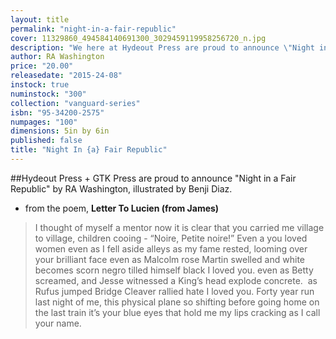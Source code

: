 ```yaml
---
layout: title
permalink: "night-in-a-fair-republic"
cover: 11329860_494584140691300_3029459119958256720_n.jpg
description: "We here at Hydeout Press are proud to announce \"Night in a Fair Republic\" by RA Washington, illustrated by Benji Diaz, out in collaboration with GTK Press.\nAn amazing, powerful, painful collection of short-form fiction, drama, and poetry, and the artwork contributed to the project by Benji Diaz is stunning, terrifying, and beautiful. The collection is lovingly designed by Alex Nielsen of Hydeout Press, with letter pressed wrap arounds etched and printed by hand."
author: RA Washington
price: "20.00"
releasedate: "2015-24-08"
instock: true
numinstock: "300"
collection: "vanguard-series"
isbn: "95-34200-2575"
numpages: "100"
dimensions: 5in by 6in
published: false
title: "Night In {a} Fair Republic"
---
```



##Hydeout Press + GTK Press are proud to announce "Night in a Fair Republic" by RA Washington, illustrated by Benji Diaz.

- from the poem, **Letter To Lucien (from James)**
> I thought of myself
a mentor
now it is clear that you carried me
village to village, children cooing - “Noire, Petite noire!”
Even a you loved women
even as I fell aside alleys
as my fame rested, looming over your brilliant face
even as Malcolm rose
Martin swelled
and white becomes scorn
negro tilled himself black
I loved you.
even as Betty screamed,
and Jesse witnessed a King’s head explode concrete. 
as Rufus jumped Bridge
Cleaver rallied hate
I loved you.
Forty year run
last night of me, this physical plane so shifting before
going home on the last train
it’s your blue eyes that hold me
my lips cracking as I call your name.




